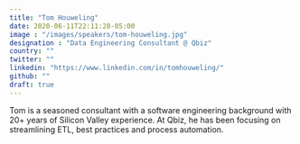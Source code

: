 ```yaml
---
title: "Tom Houweling"
date: 2020-06-11T22:11:28-05:00
image : "/images/speakers/tom-houweling.jpg"
designation : "Data Engineering Consultant @ Qbiz"
country: ""
twitter: ""
linkedin: "https://www.linkedin.com/in/tomhouweling/"
github: ""
draft: true
---
```


Tom is a seasoned consultant with a software engineering background with 20+ years of Silicon Valley experience.
At Qbiz, he has been focusing on streamlining ETL, best practices and process automation.